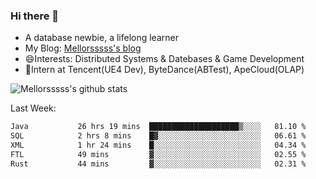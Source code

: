 ### Hi there 👋

- A database newbie, a lifelong learner
- My Blog: [Mellorsssss's blog](https://mellorsssss.com/)
- 😄Interests: Distributed Systems & Datebases & Game Development
- 🤔Intern at Tencent(UE4 Dev), ByteDance(ABTest), ApeCloud(OLAP)


![Mellorsssss's github stats](https://github-readme-stats-mellorsssss.vercel.app/api?username=Mellorsssss&show_icons=true&theme=radical)

<!-- ![Top Langs](https://github-readme-stats.vercel.app/api/top-langs/?username=anuraghazra&hide=javascript,html,typescript,css,glsl) -->

<!--
**Mellorsssss/Mellorsssss** is a ✨ _special_ ✨ repository because its `README.md` (this file) appears on your GitHub profile.

Here are some ideas to get you started:

- 🔭 I’m currently working on ...
- 🌱 I’m currently learning ...
- 👯 I’m looking to collaborate on ...
- 🤔 I’m looking for help with ...
- 💬 Ask me about ...
- 📫 How to reach me: ...
- 😄 Pronouns: ...
- ⚡ Fun fact: ...
-->

Last Week:
<!--START_SECTION:waka-->

```txt
Java           26 hrs 19 mins  ████████████████████▒░░░░   81.10 %
SQL            2 hrs 8 mins    █▓░░░░░░░░░░░░░░░░░░░░░░░   06.61 %
XML            1 hr 24 mins    █░░░░░░░░░░░░░░░░░░░░░░░░   04.34 %
FTL            49 mins         ▓░░░░░░░░░░░░░░░░░░░░░░░░   02.55 %
Rust           44 mins         ▓░░░░░░░░░░░░░░░░░░░░░░░░   02.31 %
```

<!--END_SECTION:waka-->
